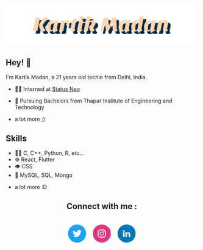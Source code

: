 <h1 align="center">
  <img src="https://raw.githubusercontent.com/kartikmadan26/kartikmadan26/master/Kartik_Madan.svg" alt="Kartik Madan" />
</h1>

## Hey! 👋
I'm Kartik Madan, a 21 years old techie from Delhi, India.

- 👨‍💻 Interned at [Status Neo](https://statusneo.com/)

- 🏫 Pursuing Bachelors from Thapar Institute of Engineering and Technology

+ a lot more ;)

## Skills
- 👨‍💻 C, C++, Python, R, etc...
- ⚙️ React, Flutter
- 👁️ CSS
- 💽 MySQL, SQL, Mongo
+ a lot more :D

 <div align='center'>
 <h2>Connect with me :<h2/>


<a href="https://twitter.com/kartikmadan26"><img src="https://github.com/aritraroy/social-icons/blob/master/twitter-icon.png?raw=true" width="60"></a>
   <a href="https://instagram.com/kartikmadan26"><img src="https://github.com/aritraroy/social-icons/blob/master/instagram-icon.png?raw=true" width="60"></a>
<a href="https://www.linkedin.com/in/kartikmadan26/"><img src="https://github.com/aritraroy/social-icons/blob/master/linkedin-icon.png?raw=true" width="60"></a>

</div>
